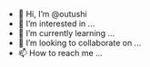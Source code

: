 - 👋 Hi, I’m @outushi
- 👀 I’m interested in ...
- 🌱 I’m currently learning ...
- 💞️ I’m looking to collaborate on ...
- 📫 How to reach me ...

<!---
outushi/outushi is a ✨ special ✨ repository because its `README.md` (this file) appears on your GitHub profile.
You can click the Preview link to take a look at your changes.
--->
